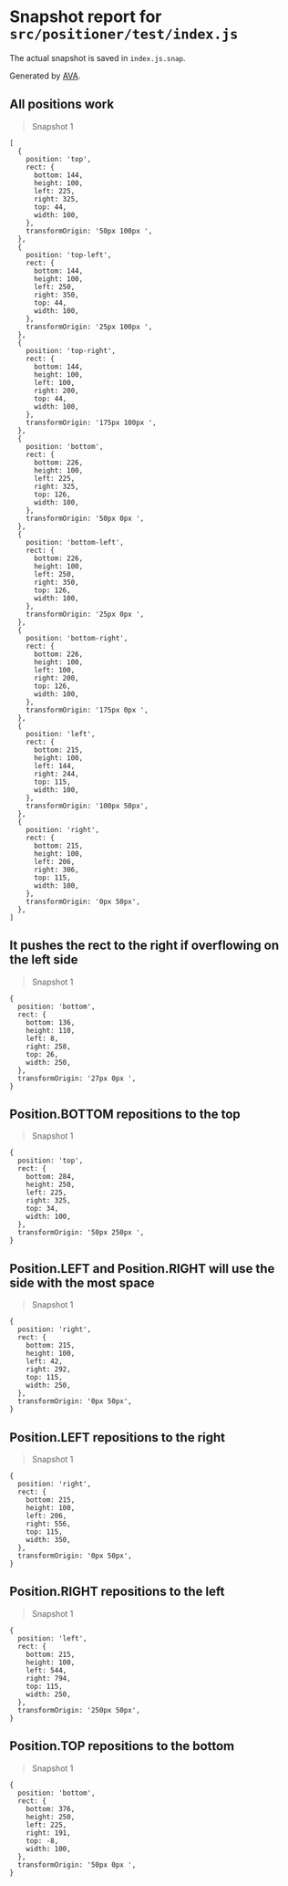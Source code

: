 # Snapshot report for `src/positioner/test/index.js`

The actual snapshot is saved in `index.js.snap`.

Generated by [AVA](https://ava.li).

## All positions work

> Snapshot 1

    [
      {
        position: 'top',
        rect: {
          bottom: 144,
          height: 100,
          left: 225,
          right: 325,
          top: 44,
          width: 100,
        },
        transformOrigin: '50px 100px ',
      },
      {
        position: 'top-left',
        rect: {
          bottom: 144,
          height: 100,
          left: 250,
          right: 350,
          top: 44,
          width: 100,
        },
        transformOrigin: '25px 100px ',
      },
      {
        position: 'top-right',
        rect: {
          bottom: 144,
          height: 100,
          left: 100,
          right: 200,
          top: 44,
          width: 100,
        },
        transformOrigin: '175px 100px ',
      },
      {
        position: 'bottom',
        rect: {
          bottom: 226,
          height: 100,
          left: 225,
          right: 325,
          top: 126,
          width: 100,
        },
        transformOrigin: '50px 0px ',
      },
      {
        position: 'bottom-left',
        rect: {
          bottom: 226,
          height: 100,
          left: 250,
          right: 350,
          top: 126,
          width: 100,
        },
        transformOrigin: '25px 0px ',
      },
      {
        position: 'bottom-right',
        rect: {
          bottom: 226,
          height: 100,
          left: 100,
          right: 200,
          top: 126,
          width: 100,
        },
        transformOrigin: '175px 0px ',
      },
      {
        position: 'left',
        rect: {
          bottom: 215,
          height: 100,
          left: 144,
          right: 244,
          top: 115,
          width: 100,
        },
        transformOrigin: '100px 50px',
      },
      {
        position: 'right',
        rect: {
          bottom: 215,
          height: 100,
          left: 206,
          right: 306,
          top: 115,
          width: 100,
        },
        transformOrigin: '0px 50px',
      },
    ]

## It pushes the rect to the right if overflowing on the left side

> Snapshot 1

    {
      position: 'bottom',
      rect: {
        bottom: 136,
        height: 110,
        left: 8,
        right: 258,
        top: 26,
        width: 250,
      },
      transformOrigin: '27px 0px ',
    }

## Position.BOTTOM repositions to the top

> Snapshot 1

    {
      position: 'top',
      rect: {
        bottom: 284,
        height: 250,
        left: 225,
        right: 325,
        top: 34,
        width: 100,
      },
      transformOrigin: '50px 250px ',
    }

## Position.LEFT and Position.RIGHT will use the side with the most space

> Snapshot 1

    {
      position: 'right',
      rect: {
        bottom: 215,
        height: 100,
        left: 42,
        right: 292,
        top: 115,
        width: 250,
      },
      transformOrigin: '0px 50px',
    }

## Position.LEFT repositions to the right

> Snapshot 1

    {
      position: 'right',
      rect: {
        bottom: 215,
        height: 100,
        left: 206,
        right: 556,
        top: 115,
        width: 350,
      },
      transformOrigin: '0px 50px',
    }

## Position.RIGHT repositions to the left

> Snapshot 1

    {
      position: 'left',
      rect: {
        bottom: 215,
        height: 100,
        left: 544,
        right: 794,
        top: 115,
        width: 250,
      },
      transformOrigin: '250px 50px',
    }

## Position.TOP repositions to the bottom

> Snapshot 1

    {
      position: 'bottom',
      rect: {
        bottom: 376,
        height: 250,
        left: 225,
        right: 191,
        top: -8,
        width: 100,
      },
      transformOrigin: '50px 0px ',
    }
